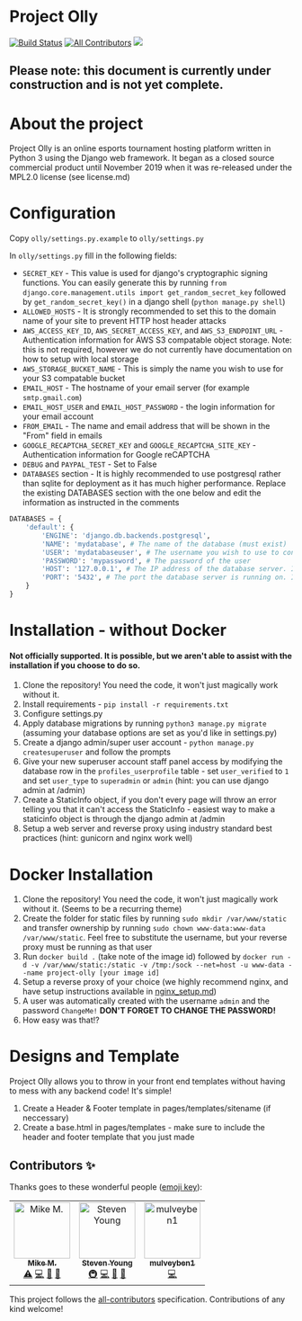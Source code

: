 # Project Olly
[![Build Status](https://travis-ci.org/NFM-Studios/project-olly.svg?branch=master)](https://travis-ci.org/NFM-Studios/project-olly)
[![All Contributors](https://img.shields.io/badge/all_contributors-3-orange.svg?style=flat-square)](#contributors)
<a href="https://discord.gg/5dp8x2t">
    <img src="https://img.shields.io/badge/discord-join-7289DA.svg?logo=discord&longCache=true&style=flat" />
</a>

## Please note: this document is currently under construction and is not yet complete.

# About the project
Project Olly is an online esports tournament hosting platform written in Python 3 using the Django web framework. It began as a closed source commercial product until November 2019 when it was re-released under the MPL2.0 license (see license.md)

# Configuration
Copy `olly/settings.py.example` to `olly/settings.py`

In `olly/settings.py` fill in the following fields:
- `SECRET_KEY` - This value is used for django's cryptographic signing functions. You can easily generate this by running `from django.core.management.utils import get_random_secret_key` followed by `get_random_secret_key()` in a django shell (`python manage.py shell`)
- `ALLOWED_HOSTS` -  It is strongly recommended to set this to the domain name of your site to prevent HTTP host header attacks
- `AWS_ACCESS_KEY_ID`, `AWS_SECRET_ACCESS_KEY`, and `AWS_S3_ENDPOINT_URL` - Authentication information for AWS S3 compatable object storage. Note: this is not required, however we do not currently have documentation on how to setup with local storage
- `AWS_STORAGE_BUCKET_NAME` - This is simply the name you wish to use for your S3 compatable bucket
- `EMAIL_HOST` - The hostname of your email server (for example `smtp.gmail.com`)
- `EMAIL_HOST_USER` and `EMAIL_HOST_PASSWORD` - the login information for your email account
- `FROM_EMAIL` - The name and email address that will be shown in the "From" field in emails
- `GOOGLE_RECAPTCHA_SECRET_KEY` and `GOOGLE_RECAPTCHA_SITE_KEY` - Authentication information for Google reCAPTCHA
- `DEBUG` and `PAYPAL_TEST` - Set to False
- `DATABASES` section - It is highly recommended to use postgresql rather than sqlite for deployment as it has much higher performance. Replace the existing DATABASES section with the one below and edit the information as instructed in the comments
```python
DATABASES = {
    'default': {
        'ENGINE': 'django.db.backends.postgresql',
        'NAME': 'mydatabase', # The name of the database (must exist)
        'USER': 'mydatabaseuser', # The username you wish to use to connect to the database
        'PASSWORD': 'mypassword', # The password of the user
        'HOST': '127.0.0.1', # The IP address of the database server. If it is the same server, this can be left as is
        'PORT': '5432', # The port the database server is running on. It is unlikely you will need to change this
    }
}
```

# Installation - without Docker
#### Not officially supported. It is possible, but we aren't able to assist with the installation if you choose to do so.

1. Clone the repository! You need the code, it won't just magically work without it.
2. Install requirements - `pip install -r requirements.txt`
3. Configure settings.py
4. Apply database migrations by running `python3 manage.py migrate` (assuming your database options are set as you'd like in settings.py)
5. Create a django admin/super user account - `python manage.py createsuperuser` and follow the prompts
6. Give your new superuser account staff panel access by modifying the database row in the `profiles_userprofile` table - set
`user_verified` to `1` and set `user_type` to `superadmin` or `admin` (hint: you can use django admin at /admin)
7. Create a StaticInfo object, if you don't every page will throw an error telling you that it can't access the StaticInfo - easiest
way to make a staticinfo object is through the django admin at /admin
8. Setup a web server and reverse proxy using industry standard best practices (hint: gunicorn and nginx work well)

# Docker Installation

1. Clone the repository! You need the code, it won't just magically work without it. (Seems to be a recurring theme)
2. Create the folder for static files by running `sudo mkdir /var/www/static` and transfer ownership by running `sudo chown www-data:www-data /var/www/static`. Feel free to substitute the username, but your reverse proxy must be running as that user
3. Run `docker build .` (take note of the image id) followed by `docker run -d -v /var/www/static:/static -v /tmp:/sock --net=host -u www-data --name project-olly [your image id]`
4. Setup a reverse proxy of your choice (we highly recommend nginx, and have setup instructions	available in [nginx_setup.md](nginx_setup.md))
5. A user was automatically created with the username `admin` and the password `ChangeMe!` **DON'T FORGET TO CHANGE THE PASSWORD!**
6. How easy was that!?

# Designs and Template
Project Olly allows you to throw in your front end templates without having to mess with any backend code! It's simple!
1. Create a Header & Footer template in pages/templates/sitename (if neccessary)
2. Create a base.html in pages/templates - make sure to include the header and footer template that you just made

## Contributors ✨

Thanks goes to these wonderful people ([emoji key](https://allcontributors.org/docs/en/emoji-key)):

<!-- ALL-CONTRIBUTORS-LIST:START - Do not remove or modify this section -->
<!-- prettier-ignore -->
<table>
  <tr>
    <td align="center"><a href="http://mikemadden.me"><img src="https://avatars0.githubusercontent.com/u/19417674?v=4" width="100px;" alt="Mike M."/><br /><sub><b>Mike M.</b></sub></a><br /><a href="https://github.com/mikemaddem/project-olly/commits?author=mikemaddem" title="Tests">⚠️</a> <a href="https://github.com/mikemaddem/project-olly/commits?author=mikemaddem" title="Code">💻</a> <a href="https://github.com/mikemaddem/project-olly/commits?author=mikemaddem" title="Documentation">📖</a> <a href="#ideas-mikemaddem" title="Ideas, Planning, & Feedback">🤔</a></td>
    <td align="center"><a href="https://github.com/techlover1"><img src="https://avatars1.githubusercontent.com/u/17421974?v=4" width="100px;" alt="Steven Young"/><br /><sub><b>Steven Young</b></sub></a><br /><a href="#infra-techlover1" title="Infrastructure (Hosting, Build-Tools, etc)">🚇</a> <a href="https://github.com/mikemaddem/project-olly/commits?author=techlover1" title="Code">💻</a> <a href="#ideas-techlover1" title="Ideas, Planning, & Feedback">🤔</a> <a href="https://github.com/mikemaddem/project-olly/commits?author=techlover1" title="Documentation">📖</a></td>
    <td align="center"><a href="https://github.com/mulveyben1"><img src="https://avatars1.githubusercontent.com/u/22732775?v=4" width="100px;" alt="mulveyben1"/><br /><sub><b>mulveyben1</b></sub></a><br /><a href="https://github.com/mikemaddem/project-olly/commits?author=mulveyben1" title="Code">💻</a></td>
  </tr>
</table>

<!-- ALL-CONTRIBUTORS-LIST:END -->

This project follows the [all-contributors](https://github.com/all-contributors/all-contributors) specification. Contributions of any kind welcome!

